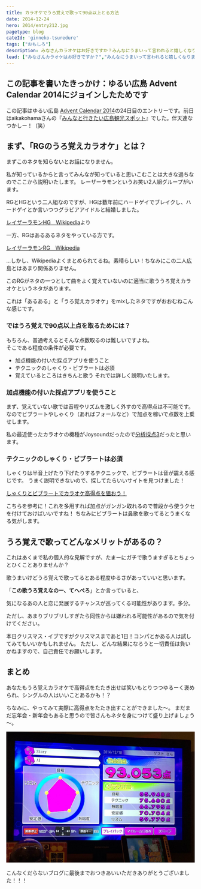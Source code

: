 ```yaml
---
title: カラオケでうろ覚えで歌って90点以上とる方法
date: 2014-12-24
hero: 2014/entry212.jpg
pagetype: blog
cateId: 'ginneko-tsuredure'
tags: ["おもしろ"]
description: みなさんカラオケはお好きですか？みんなにうまいって言われると嬉しくなりますよね？先日カラオケでRGばりのうろ覚えカラオケで90点以上たたき出しました。ということで今回はコツをお教えします。ちなみにこの記事を読んだところで歌が上手くなる確約はいたしませんのでご了承ください。
lead: ["みなさんカラオケはお好きですか？","みんなにうまいって言われると嬉しくなりますよね？先日カラオケでRGばりのうろ覚えカラオケで90点以上たたき出しました。ということで今回はコツをお教えします。","ちなみにこの記事を読んだところで歌が上手くなる確約はいたしませんのでご了承ください。"]
---
```

## この記事を書いたきっかけ：ゆるい広島 Advent Calendar 2014にジョインしたためです
この記事はゆるい広島 [Advent Calendar 2014](http://www.adventar.org/calendars/334)の24日目のエントリーです。前日はaikakohamaさんの『[みんなと行きたい広島観光スポット](http://aika.co/hiroshima-tourist-spots/)』でした。伴天連なつかしー！（笑）

## まず、「RGのうろ覚えカラオケ」とは？
まずこのネタを知らないとお話になりません。

私が知っているからと言ってみんなが知っていると思いこむことは大きな過ちなのでここから説明いたします。
レーザーラモンというお笑い2人組グループがいます。

RGとHGという二人組なのですが、HGは数年前にハードゲイでブレイクし、ハードゲイとか言いつつグラビアアイドルと結婚しました。

[レイザーラモンHG　Wikipedia](http://ja.wikipedia.org/wiki/%E3%83%AC%E3%82%A4%E3%82%B6%E3%83%BC%E3%83%A9%E3%83%A2%E3%83%B3HG)より

一方、RGはあるあるネタをやっている方です。

[レイザーラモンRG　Wikipedia](http://ja.wikipedia.org/wiki/%E3%83%AC%E3%82%A4%E3%82%B6%E3%83%BC%E3%83%A9%E3%83%A2%E3%83%B3RG)

…しかし、Wikipediaよくまとめられてるね。素晴らしい！ちなみにこの二人広島とはあまり関係ありません。

このRGがネタの一つとして曲をよく覚えていないのに適当に歌ううろ覚えカラオケというネタがあります。

これは「あるある」と「うろ覚えカラオケ」をmixしたネタですがおおむねこんな感じです。

### ではうろ覚えで90点以上点を取るためには？
もちろん、普通考えるとそんな点数取るのは難しいですよね。<br>
そこである程度の条件が必要です。
* 加点機能の付いた採点アプリを使うこと
* テクニックのしゃくり・ビブラートは必須
* 覚えているところはきちんと歌う
それでは詳しく説明いたします。

### 加点機能の付いた採点アプリを使うこと
まず、覚えていない歌では音程やリズムを激しく外すので高得点は不可能です。なのでビブラートやしゃくり（あればフォールなど）で加点を稼いで点数を上乗せします。

私の最近使ったカラオケの機種がJoysoundだったので[分析採点3](http://camp.joysound.com/bunseki3/)だったと思います。

### テクニックのしゃくり・ビブラートは必須
しゃくりは半音上げたり下げたりするテクニックで、ビブラートは音が震える感じです。
うまく説明できないので、探してたらいいサイトを見つけました！

[しゃくりとビブラートでカラオケ高得点を狙おう！](http://press.share-wis.com/karaoke-high-point)

こちらを参考に！これを多用すれば加点がガンガン取れるので普段から使うクセを付けておけばいいですね！
ちなみにビブラートは鼻歌を歌ってるとうまくなる気がします。

## うろ覚えで歌ってどんなメリットがあるの？
これはあくまで私の個人的な見解ですが、たまーにガチで歌うますぎるとちょっとひくことありませんか？

歌うまいけどうろ覚えで歌ってるとある程度ゆるさがあっていいと思います。

「**この歌うろ覚えなのー、てへぺろ**」とか言っていると、

気になるあの人と恋に発展するチャンスが巡ってくる可能性があります。多分。

ただし、あまりブリブリしすぎたら同性からは嫌われる可能性があるので気を付けてください。

本日クリスマス・イブですがクリスマスまであと1日！コンパとかある人は試してみてもいいかもしれません。
ただし、どんな結果になろうと一切責任は負いかねますので、自己責任でお願いします。
## まとめ
あなたもうろ覚えカラオケで高得点をたたき出せば笑いもとりつつゆるーく褒められ、シングルの人はいいことあるかも！？

ちなみに、やってみて実際に高得点をたたき出すことができました～。
まだまだ忘年会・新年会もあると思うので皆さんもネタを身につけて盛り上げましょう～。

![カラオケで90点代とったど](./images/2014/entry212-1.jpg)

こんなくだらないブログに最後までおつきあいいただきありがとうございました！！！
